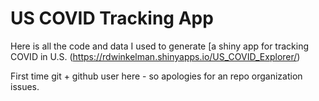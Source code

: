 # US COVID Tracking App
Here is all the code and data I used to generate [a shiny app for tracking COVID in U.S. (https://rdwinkelman.shinyapps.io/US_COVID_Explorer/)

First time git + github user here - so apologies for an repo organization issues. 
